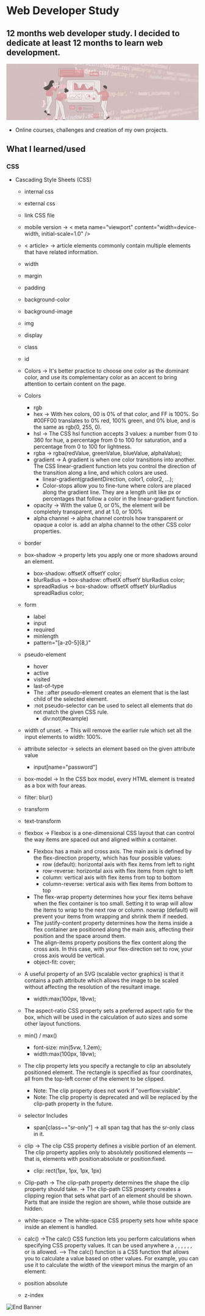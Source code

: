 # Web Developer Study
## 12 months web developer study. I decided to dedicate at least 12 months to learn web development.

![Begin Banner](/Documentation/top-1200x350.gif)

* Online courses, challenges and creation of my own projects.

## What I learned/used 
### CSS 
* Cascading Style Sheets (CSS) 
    * internal css
    * external css
    * link CSS file
    * mobile version -> < meta name="viewport" content="width=device-width, initial-scale=1.0" />
    * < article> -> article elements commonly contain multiple elements that have related information.
    * width
    * margin
    * padding
    * background-color
    * background-image
    * img 
    * display
    * class
    * id
    * Colors -> It's better practice to choose one color as the dominant color, and use its complementary color as an accent to bring attention to certain content on the page.
    * Colors
        * rgb
        * hex -> With hex colors, 00 is 0% of that color, and FF is 100%. So #00FF00 translates to 0% red, 100% green, and 0% blue, and is the same as rgb(0, 255, 0).
        * hsl -> The CSS hsl function accepts 3 values: a number from 0 to 360 for hue, a percentage from 0 to 100 for saturation, and a percentage from 0 to 100 for lightness.
        * rgba -> rgba(redValue, greenValue, blueValue, alphaValue);
        * gradient -> A gradient is when one color transitions into another. The CSS linear-gradient function lets you control the direction of the transition along a line, and which colors are used.
            * linear-gradient(gradientDirection, color1, color2, ...);
            * Color-stops allow you to fine-tune where colors are placed along the gradient line. They are a length unit like px or percentages that follow a color in the linear-gradient function.
        * opacity -> With the value 0, or 0%, the element will be completely transparent, and at 1.0, or 100%
        * alpha channel -> alpha channel controls how transparent or opaque a color is. add an alpha channel to the other CSS color properties.
    * border
    * box-shadow -> property lets you apply one or more shadows around an element.
        * box-shadow: offsetX offsetY color;
        * blurRadius ->  box-shadow: offsetX offsetY blurRadius color;
        * spreadRadius -> box-shadow: offsetX offsetY blurRadius spreadRadius color;
    * form
        * label
        * input
        * required
        * minlength
        * pattern="[a-z0-5]{8,}"
    * pseudo-element
        * hover
        * active
        * visited
        * last-of-type
        * The ::after pseudo-element creates an element that is the last child of the selected element.
        * :not pseudo-selector can be used to select all elements that do not match the given CSS rule.
            * div:not(#example)

    * width of unset. -> This will remove the earlier rule which set all the input elements to width: 100%.
    * attribute selector -> selects an element based on the given attribute value
        * input[name="password"]
    * box-model -> In the CSS box model, every HTML element is treated as a box with four areas.
    * filter: blur()
    * transform
    * text-transform
    * flexbox -> Flexbox is a one-dimensional CSS layout that can control the way items are spaced out and aligned within a container.
        * Flexbox has a main and cross axis. The main axis is defined by the flex-direction property, which has four possible values:
            * row (default): horizontal axis with flex items from left to right
            * row-reverse: horizontal axis with flex items from right to left
            * column: vertical axis with flex items from top to bottom
            * column-reverse: vertical axis with flex items from bottom to top
        * The flex-wrap property determines how your flex items behave when the flex container is too small. Setting it to wrap will allow the items to wrap to the next row or column. nowrap (default) will prevent your items from wrapping and shrink them if needed.
        * The justify-content property determines how the items inside a flex container are positioned along the main axis, affecting their position and the space around them.
        * The align-items property positions the flex content along the cross axis. In this case, with your flex-direction set to row, your cross axis would be vertical.
        * object-fit: cover;
    * A useful property of an SVG (scalable vector graphics) is that it contains a path attribute which allows the image to be scaled without affecting the resolution of the resultant image.
        *   width:max(100px, 18vw);
    * The aspect-ratio CSS property sets a preferred aspect ratio for the box, which will be used in the calculation of auto sizes and some other layout functions.
    * min() / max() 
        * font-size: min(5vw, 1.2em);
        * width:max(100px, 18vw);
    * The clip property lets you specify a rectangle to clip an absolutely positioned element. The rectangle is specified as four coordinates, all from the top-left corner of the element to be clipped.
        * Note: The clip property does not work if "overflow:visible".
        * Note: The clip property is deprecated and will be replaced by the clip-path property in the future.



    * selector Includes
        * span[class~="sr-only"] -> all span tag that has the sr-only class in it.
    * clip -> The clip CSS property defines a visible portion of an element. The clip property applies only to absolutely positioned elements — that is, elements with position:absolute or position:fixed.
        * clip: rect(1px, 1px, 1px, 1px)
    * Clip-path -> The clip-path property determines the shape the clip property should take. -> The clip-path CSS property creates a clipping region that sets what part of an element should be shown. Parts that are inside the region are shown, while those outside are hidden.
    * white-space -> The white-space CSS property sets how white space inside an element is handled.
    * calc() ->The calc() CSS function lets you perform calculations when specifying CSS property values. It can be used anywhere a <length>, <frequency>, <angle>, <time>, <percentage>, <number>, or <integer> is allowed. --> The calc() function is a CSS function that allows you to calculate a value based on other values. For example, you can use it to calculate the width of the viewport minus the margin of an element:
    * position absolute
    * z-index




        






    

![End Banner](/Documentation/botton-1200x350.gif)